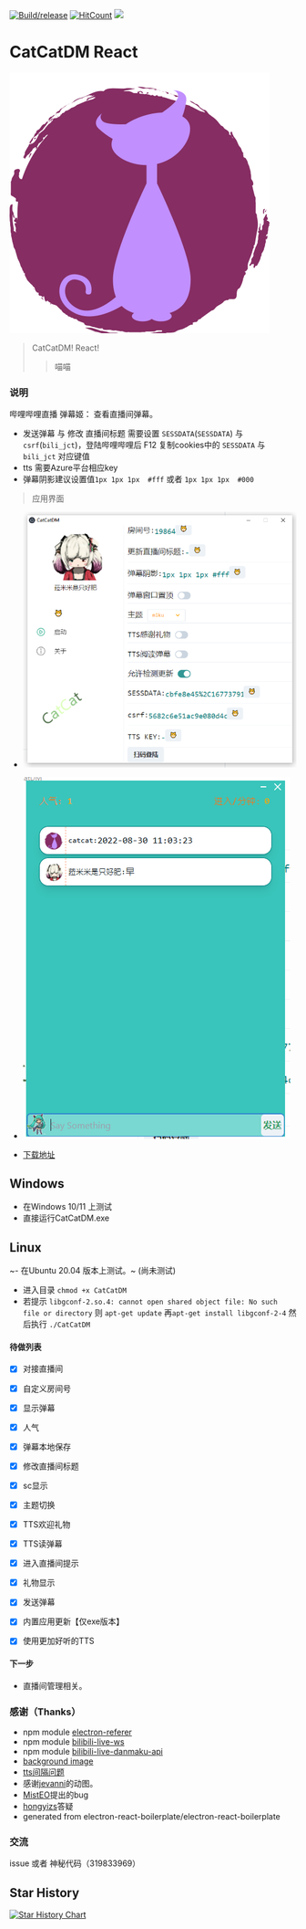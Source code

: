 [![Build/release](https://github.com/kokolokksk/catcat-dm-react/actions/workflows/publish.yml/badge.svg?branch=main)](https://github.com/kokolokksk/catcat-dm-react/actions/workflows/publish.yml)
[![HitCount](http://hits.dwyl.com/kokolokksk/catcat-dm-react.svg)](http://hits.dwyl.com/kokolokksk/catcat-dm-react)
![](https://img.shields.io/github/stars/kokolokksk/catcat-dm-react?color=green&style=flat-square)
# CatCatDM React

![](./assets/icon.png)
> CatCatDM! React!
> > 喵喵

### 说明
 哔哩哔哩直播 弹幕姬：
  查看直播间弹幕。

- 发送弹幕 与 修改 直播间标题 需要设置 ```SESSDATA```(```SESSDATA```) 与 ```csrf```(```bili_jct```)，登陆哔哩哔哩后 F12 复制cookies中的 ```SESSDATA``` 与 ```bili_jct``` 对应键值
- tts 需要Azure平台相应key
- 弹幕阴影建议设置值```1px 1px 1px  #fff``` 或者 ```1px 1px 1px  #000```
>应用界面
 - ![./zread/setting.png](./zread/setting.png)
 - ![./zread/dm.png](./zread/dm.png)

- [下载地址](https://github.com/kokolokksk/catcat-dm-react/releases/latest)

## Windows
- 在Windows 10/11 上测试
- 直接运行CatCatDM.exe

## Linux
~- 在Ubuntu 20.04 版本上测试。~ (尚未测试)
- 进入目录 ```chmod +x CatCatDM```
- 若提示  ```libgconf-2.so.4: cannot open shared object file: No such file or directory``` 则 ```apt-get update``` 再```apt-get install libgconf-2-4``` 然后执行 ```./CatCatDM```

#### 待做列表
- [x] 对接直播间
- [x] 自定义房间号
- [x] 显示弹幕
- [x] 人气
- [x] 弹幕本地保存
- [x] 修改直播间标题
- [x] sc显示
- [x] 主题切换
- [x] TTS欢迎礼物
- [x] TTS读弹幕
- [x] 进入直播间提示 
- [x] 礼物显示
- [x] 发送弹幕
- [x] 内置应用更新【仅exe版本】 
- [x] 使用更加好听的TTS


#### 下一步
- 直播间管理相关。

### 感谢（Thanks）
- npm module [electron-referer](https://github.com/akameco/electron-referer)
- npm module [bilibili-live-ws](https://github.com/simon300000/bilibili-live-ws/)
- npm module [bilibili-live-danmaku-api](https://github.com/simon300000/bilibili-live-danmaku-api)
- [background image](https://codepen.io/plavookac/pen/QMwObb)
- [tts间隔问题](https://stackoverflow.com/questions/62564402/microsoft-cognitive-tts-onaudioend-event-not-working)
- 感谢[jevanni](https://www.deviantart.com/jevanni/art/Miku-Hatsune-Vocaloid-111570363)的动图。
- [MistEO](https://github.com/MistEO)提出的bug
- [hongyizs](https://github.com/hongyizs)答疑
- generated from electron-react-boilerplate/electron-react-boilerplate

### 交流
issue 或者 神秘代码（319833969）

## Star History

[![Star History Chart](https://api.star-history.com/svg?repos=kokolokksk/catcat-dm-react&type=Date)](https://star-history.com/#kokolokksk/catcat-dm-react&Date)

